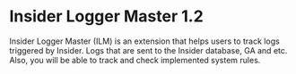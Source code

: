 # Insider Logger Master 1.2

Insider Logger Master (ILM) is an extension that helps users to track logs triggered by Insider. Logs that are sent to the Insider database, GA and etc. Also, you will be able to track and check implemented system rules.
